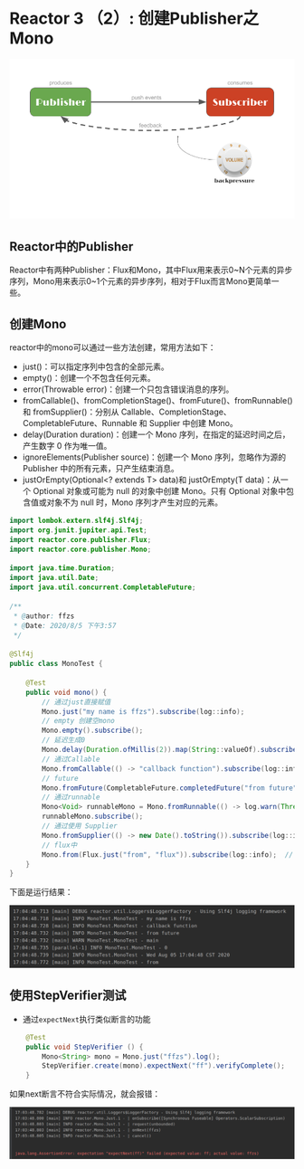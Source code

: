 # Reactor 3 （2）: 创建Publisher之Mono

![PublisherSubscriber](README.assets/PublisherSubscriber-1596616637732.png)

## Reactor中的Publisher

Reactor中有两种Publisher：Flux和Mono，其中Flux用来表示0~N个元素的异步序列，Mono用来表示0~1个元素的异步序列，相对于Flux而言Mono更简单一些。



## 创建Mono

reactor中的mono可以通过一些方法创建，常用方法如下：

+ just()：可以指定序列中包含的全部元素。
+ empty()：创建一个不包含任何元素。
+ error(Throwable error)：创建一个只包含错误消息的序列。
+ fromCallable()、fromCompletionStage()、fromFuture()、fromRunnable()和 fromSupplier()：分别从 Callable、CompletionStage、CompletableFuture、Runnable 和 Supplier 中创建 Mono。
+ delay(Duration duration)：创建一个 Mono 序列，在指定的延迟时间之后，产生数字 0 作为唯一值。
+ ignoreElements(Publisher source)：创建一个 Mono 序列，忽略作为源的 Publisher 中的所有元素，只产生结束消息。
+ justOrEmpty(Optional<? extends T> data)和 justOrEmpty(T data)：从一个 Optional 对象或可能为 null 的对象中创建 Mono。只有 Optional 对象中包含值或对象不为 null 时，Mono 序列才产生对应的元素。



```java
import lombok.extern.slf4j.Slf4j;
import org.junit.jupiter.api.Test;
import reactor.core.publisher.Flux;
import reactor.core.publisher.Mono;

import java.time.Duration;
import java.util.Date;
import java.util.concurrent.CompletableFuture;

/**
 * @author: ffzs
 * @Date: 2020/8/5 下午3:57
 */

@Slf4j
public class MonoTest {

    @Test
    public void mono() {
        // 通过just直接赋值
        Mono.just("my name is ffzs").subscribe(log::info);
        // empty 创建空mono
        Mono.empty().subscribe();
        // 延迟生成0
        Mono.delay(Duration.ofMillis(2)).map(String::valueOf).subscribe(log::info);
        // 通过Callable
        Mono.fromCallable(() -> "callback function").subscribe(log::info);
        // future
        Mono.fromFuture(CompletableFuture.completedFuture("from future")).subscribe(log::info);
        // 通过runnable
        Mono<Void> runnableMono = Mono.fromRunnable(() -> log.warn(Thread.currentThread().getName()));
        runnableMono.subscribe();
        // 通过使用 Supplier
        Mono.fromSupplier(() -> new Date().toString()).subscribe(log::info);
        // flux中
        Mono.from(Flux.just("from", "flux")).subscribe(log::info);  // 只返回flux第一个
    }
}

```

下面是运行结果：

![image-20200805170524544](README.assets/image-20200805170524544.png)



## 使用StepVerifier测试

+ 通过`expectNext`执行类似断言的功能

```java
    @Test
    public void StepVerifier () {
        Mono<String> mono = Mono.just("ffzs").log();
        StepVerifier.create(mono).expectNext("ff").verifyComplete();
    }
```

如果next断言不符合实际情况，就会报错：

![image-20200805170440352](README.assets/image-20200805170440352.png)